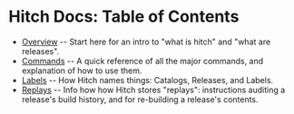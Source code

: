 Hitch Docs: Table of Contents
=============================

- [Overview](./overview.md) -- Start here for an intro to "what is hitch" and "what are releases".
- [Commands](./commands.md) -- A quick reference of all the major commands, and explanation of how to use them.
- [Labels](./labels.md)     -- How Hitch names things: Catalogs, Releases, and Labels.
- [Replays](./replays.md)   -- Info how how Hitch stores "replays": instructions auditing a release's build history, and for re-building a release's contents.
